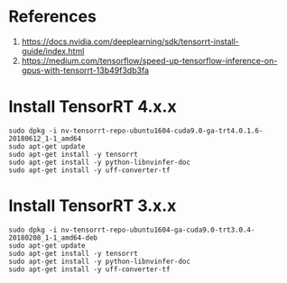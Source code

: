 # References
1. https://docs.nvidia.com/deeplearning/sdk/tensorrt-install-guide/index.html
2. https://medium.com/tensorflow/speed-up-tensorflow-inference-on-gpus-with-tensorrt-13b49f3db3fa

# Install TensorRT 4.x.x
~~~~
sudo dpkg -i nv-tensorrt-repo-ubuntu1604-cuda9.0-ga-trt4.0.1.6-20180612_1-1_amd64
sudo apt-get update
sudo apt-get install -y tensorrt
sudo apt-get install -y python-libnvinfer-doc
sudo apt-get install -y uff-converter-tf
~~~~

# Install TensorRT 3.x.x
~~~~
sudo dpkg -i nv-tensorrt-repo-ubuntu1604-ga-cuda9.0-trt3.0.4-20180208_1-1_amd64-deb
sudo apt-get update
sudo apt-get install -y tensorrt
sudo apt-get install -y python-libnvinfer-doc
sudo apt-get install -y uff-converter-tf
~~~~
